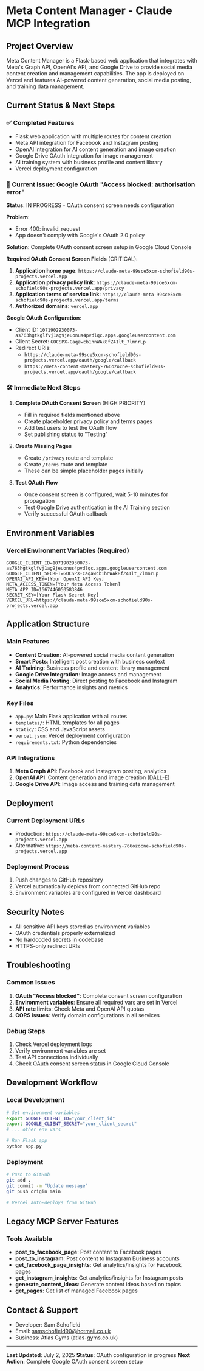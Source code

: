# Meta Content Manager - Claude MCP Integration

## Project Overview
Meta Content Manager is a Flask-based web application that integrates with Meta's Graph API, OpenAI's API, and Google Drive to provide social media content creation and management capabilities. The app is deployed on Vercel and features AI-powered content generation, social media posting, and training data management.

## Current Status & Next Steps

### ✅ Completed Features
- Flask web application with multiple routes for content creation
- Meta API integration for Facebook and Instagram posting
- OpenAI integration for AI content generation and image creation
- Google Drive OAuth integration for image management
- AI training system with business profile and content library
- Vercel deployment configuration

### 🚨 Current Issue: Google OAuth "Access blocked: authorisation error"
**Status**: IN PROGRESS - OAuth consent screen needs configuration

**Problem**: 
- Error 400: invalid_request
- App doesn't comply with Google's OAuth 2.0 policy

**Solution**: Complete OAuth consent screen setup in Google Cloud Console

**Required OAuth Consent Screen Fields** (CRITICAL):
1. **Application home page**: `https://claude-meta-99sce5xcm-schofield90s-projects.vercel.app`
2. **Application privacy policy link**: `https://claude-meta-99sce5xcm-schofield90s-projects.vercel.app/privacy`
3. **Application terms of service link**: `https://claude-meta-99sce5xcm-schofield90s-projects.vercel.app/terms`
4. **Authorized domains**: `vercel.app`

**Google OAuth Configuration**:
- Client ID: `1071902930073-as763hgtkglfvj1ag9jeuonus4pvdlqc.apps.googleusercontent.com`
- Client Secret: `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`
- Redirect URIs: 
  - `https://claude-meta-99sce5xcm-schofield90s-projects.vercel.app/oauth/google/callback`
  - `https://meta-content-mastery-766ozocne-schofield90s-projects.vercel.app/oauth/google/callback`

### 🛠️ Immediate Next Steps

1. **Complete OAuth Consent Screen** (HIGH PRIORITY)
   - Fill in required fields mentioned above
   - Create placeholder privacy policy and terms pages
   - Add test users to test the OAuth flow
   - Set publishing status to "Testing"

2. **Create Missing Pages**
   - Create `/privacy` route and template
   - Create `/terms` route and template
   - These can be simple placeholder pages initially

3. **Test OAuth Flow**
   - Once consent screen is configured, wait 5-10 minutes for propagation
   - Test Google Drive authentication in the AI Training section
   - Verify successful OAuth callback

## Environment Variables

### Vercel Environment Variables (Required)
```
GOOGLE_CLIENT_ID=1071902930073-as763hgtkglfvj1ag9jeuonus4pvdlqc.apps.googleusercontent.com
GOOGLE_CLIENT_SECRET=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
OPENAI_API_KEY=[Your OpenAI API Key]
META_ACCESS_TOKEN=[Your Meta Access Token]
META_APP_ID=1667446050583846
SECRET_KEY=[Your Flask Secret Key]
VERCEL_URL=https://claude-meta-99sce5xcm-schofield90s-projects.vercel.app
```

## Application Structure

### Main Features
- **Content Creation**: AI-powered social media content generation
- **Smart Posts**: Intelligent post creation with business context
- **AI Training**: Business profile and content library management
- **Google Drive Integration**: Image access and management
- **Social Media Posting**: Direct posting to Facebook and Instagram
- **Analytics**: Performance insights and metrics

### Key Files
- `app.py`: Main Flask application with all routes
- `templates/`: HTML templates for all pages
- `static/`: CSS and JavaScript assets
- `vercel.json`: Vercel deployment configuration
- `requirements.txt`: Python dependencies

### API Integrations
1. **Meta Graph API**: Facebook and Instagram posting, analytics
2. **OpenAI API**: Content generation and image creation (DALL-E)
3. **Google Drive API**: Image access and training data management

## Deployment

### Current Deployment URLs
- Production: `https://claude-meta-99sce5xcm-schofield90s-projects.vercel.app`
- Alternative: `https://meta-content-mastery-766ozocne-schofield90s-projects.vercel.app`

### Deployment Process
1. Push changes to GitHub repository
2. Vercel automatically deploys from connected GitHub repo
3. Environment variables are configured in Vercel dashboard

## Security Notes
- All sensitive API keys stored as environment variables
- OAuth credentials properly externalized
- No hardcoded secrets in codebase
- HTTPS-only redirect URIs

## Troubleshooting

### Common Issues
1. **OAuth "Access blocked"**: Complete consent screen configuration
2. **Environment variables**: Ensure all required vars are set in Vercel
3. **API rate limits**: Check Meta and OpenAI API quotas
4. **CORS issues**: Verify domain configurations in all services

### Debug Steps
1. Check Vercel deployment logs
2. Verify environment variables are set
3. Test API connections individually
4. Check OAuth consent screen status in Google Cloud Console

## Development Workflow

### Local Development
```bash
# Set environment variables
export GOOGLE_CLIENT_ID="your_client_id"
export GOOGLE_CLIENT_SECRET="your_client_secret"
# ... other env vars

# Run Flask app
python app.py
```

### Deployment
```bash
# Push to GitHub
git add .
git commit -m "Update message"
git push origin main

# Vercel auto-deploys from GitHub
```

## Legacy MCP Server Features

### Tools Available
- **post_to_facebook_page**: Post content to Facebook pages
- **post_to_instagram**: Post content to Instagram Business accounts
- **get_facebook_page_insights**: Get analytics/insights for Facebook pages
- **get_instagram_insights**: Get analytics/insights for Instagram posts
- **generate_content_ideas**: Generate content ideas based on topics
- **get_pages**: Get list of managed Facebook pages

## Contact & Support
- Developer: Sam Schofield
- Email: samschofield90@hotmail.co.uk
- Business: Atlas Gyms (atlas-gyms.co.uk)

---

**Last Updated**: July 2, 2025
**Status**: OAuth configuration in progress
**Next Action**: Complete Google OAuth consent screen setup